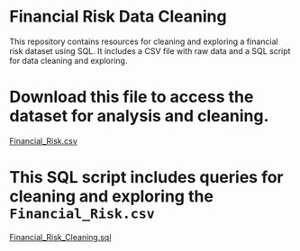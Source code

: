 # Financial Risk Data Cleaning
This repository contains resources for cleaning and exploring a financial risk dataset using SQL. It includes a CSV file with raw data and a SQL script for data cleaning and exploring.

# Download this file to access the dataset for analysis and cleaning.
[Financial_Risk.csv](https://github.com/hmissa97/SQL-Data-Cleaning/blob/main/Financial_Risk.csv)

# This SQL script includes queries for cleaning and exploring the `Financial_Risk.csv`
[Financial_Risk_Cleaning.sql](https://github.com/hmissa97/SQL-Data-Cleaning/blob/main/Financial_Risk_Cleaning.sql)
